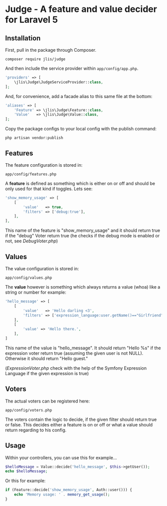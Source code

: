 # Judge - A feature and value decider for Laravel 5

## Installation

First, pull in the package through Composer.

```
composer require jlis/judge
```

And then include the service provider within `app/config/app.php`.

```php
'providers' => [
    \jlis\Judge\JudgeServiceProvider::class,
];
```

And, for convenience, add a facade alias to this same file at the bottom:

```php
'aliases' => [
    'Feature' => \jlis\Judge\Feature::class,
    'Value'   => \jlis\Judge\Value::class,
];
```

Copy the package configs to your local config with the publish command:

```
php artisan vendor:publish
```

## Features

The feature configuration is stored in:

```
app/config/features.php
```

A **feature** is defined as something which is either on or off and should be only used for that kind if toggles. Lets see:

```php
'show_memory_usage' => [
    [
        'value'   => true,
        'filters' => ['debug:true'],
    ],
],
```

This name of the feature is "show_memory_usage" and it should return true if the "debug" Voter return true (he checks if the debug mode is enabled or not, see *DebugVoter.php*)


## Values

The value configuration is stored in:

```
app/config/values.php
```

The **value** however is something which always returns a value (whoa) like a string or number for example:

```php
'hello_message' => [
    [
        'value'   => 'Hello darling <3',
        'filters' => ['expression_language:user.getName()=="Girlfriend"'],
    ],
    [
        'value' => 'Hello there.',
    ],
]
```

This name of the value is "hello_message". It should return "Hello %s" if the expression voter return true (assuming the given user is not NULL). Otherwise it should return "Hello guest."

(*ExpressionVoter.php* check with the help of the Symfony Expression Language if the given expression is true)

## Voters

The actual voters can be registered here:

```
app/config/voters.php
```

The voters contain the logic to decide, if the given filter should return true or false. This decides either a feature is on or off or what a value should return regarding to his config.

## Usage

Within your controllers, you can use this for example...

```php
$helloMessage = Value::decide('hello_message', $this->getUser());
echo $helloMessage;
```

Or this for example:

```php
if (Feature::decide('show_memory_usage', Auth::user())) {
    echo 'Memory usage: ' . memory_get_usage();
}
```

